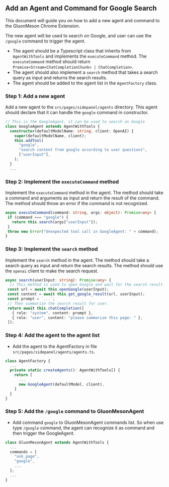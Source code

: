 ## Add an Agent and Command for Google Search

This document will guide you on how to add a new agent and command to the GluonMeson Chrome Extension. 

The new agent will be used to search on Google, and user can use the `/google` command to trigger the agent.

* The agent should be a Typescript class that inherits from `AgentWithTools` and implements the `executeCommand` method. The `executeCommand` method should return `Promise<Stream<ChatCompletionChunk> | ChatCompletion>`. 
* The agent should also implement a `search` method that takes a search query as input and returns the search results.
* The agent should be added to the agent list in the `AgentFactory` class.

### Step 1: Add a new agent
Add a new agent to the `src/pages/sidepanel/agents` directory. This agent should declare that it can handle the `google` command in constructor.
```typescript
// This is the GoogleAgent, it can be used to search on Google
class GoogleAgent extends AgentWithTools {
  constructor(defaultModelName: string, client: OpenAI) {
    super(defaultModelName, client);
    this.addTool(
      "google",
      "search content from google according to user questions",
      ["userInput"],
    );
  }
  ...
```

### Step 2: Implement the `executeCommand` method
Implement the `executeCommand` method in the agent. The method should take a command and arguments as input and return the result of the command. The method should throw an error if the command is not recognized.
```typescript
async executeCommand(command: string, args: object): Promise<any> {
 if (command === "google") {
   return this.search(args["userInput"]);
 }
 throw new Error("Unexpected tool call in GoogleAgent: " + command);
}
```

### Step 3: Implement the `search` method
Implement the `search` method in the agent. The method should take a search query as input and return the search results. The method should use the `openai` client to make the search request.
```typescript
async search(userInput: string): Promise<any> {
  // This method is used to open Google and wait for the search result.
 const url = await this.openGoogle(userInput);
 const content = await this.get_google_result(url, userInput);
 const prompt = `...`;
 // Then summarize the search result for user.
 return await this.chatCompletion([
   { role: "system", content: prompt },
   { role: "user", content: "please summarize this page: " },
 ]);
```

### Step 4: Add the agent to the agent list
* Add the agent to the AgentFactory in file `src/pages/sidepanel/agents/agents.ts`.
```typescript
class AgentFactory {
  ...
  private static createAgents(): AgentWithTools[] {
    return [
      ...
      new GoogleAgent(defaultModel, client),
    ]
  }
}
```

### Step 5: Add the `/google` command to GluonMesonAgent
* Add command `google` to GluonMesonAgent commands list. So when use type `/google` command, the agent can recognize it as command and then trigger the GoogleAgent.
```typescript
class GluonMesonAgent extends AgentWithTools {
  ...
  commands = [
    "ask_page",
    "google",
    ...
  ];
  ...
}
```
